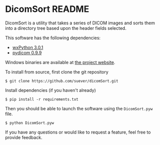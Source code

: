 DicomSort README
================

DicomSort is a utility that takes a series of DICOM images and sorts them into
a directory tree based upon the header fields selected.

This software has the following dependencies:

* [wxPython 3.0.1](http://www.wxpython.org/download.php)
* [pydicom 0.9.9](https://github.com/darcymason/pydicom)

Windows binaries are available at [the project website](http://www.dicomsort.com).

To install from source, first clone the git repository

```
$ git clone https://github.com/suever/dicomSort.git
```

Install dependencies (if you haven't already)

```
$ pip install -r requirements.txt
```

Then you should be able to launch the software using the `DicomSort.pyw` file.

```
$ python DicomSort.pyw 
```

If you have any questions or would like to request a feature, feel free to 
provide feedback.
